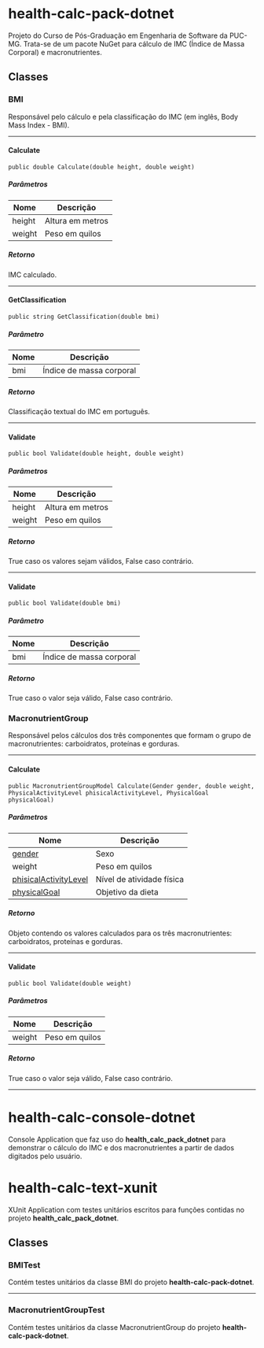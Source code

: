 # health-calc-pack-dotnet

Projeto do Curso de Pós-Graduação em Engenharia de Software da PUC-MG. Trata-se de um pacote NuGet para cálculo de IMC (Índice de Massa Corporal) e macronutrientes.

## Classes

### BMI

Responsável pelo cálculo e pela classificação do IMC (em inglês, Body Mass Index - BMI).

---

#### Calculate

```
public double Calculate(double height, double weight)
```

##### Parâmetros

|Nome|Descrição|
|----|---------|
|height|Altura em metros|
|weight|Peso em quilos|

##### Retorno

IMC calculado.

---

#### GetClassification

```
public string GetClassification(double bmi)
```

##### Parâmetro

|Nome|Descrição|
|----|---------|
|bmi|Índice de massa corporal|

##### Retorno

Classificação textual do IMC em português.

---

#### Validate

```
public bool Validate(double height, double weight)
```

##### Parâmetros

|Nome|Descrição|
|----|---------|
|height|Altura em metros|
|weight|Peso em quilos|

##### Retorno

True caso os valores sejam válidos, False caso contrário.

---

#### Validate

```
public bool Validate(double bmi)
```

##### Parâmetro

|Nome|Descrição|
|----|---------|
|bmi|Índice de massa corporal|

##### Retorno

True caso o valor seja válido, False caso contrário.

### MacronutrientGroup

Responsável pelos cálculos dos três componentes que formam o grupo de macronutrientes: carboidratos, proteínas e gorduras.

---

#### Calculate

```
public MacronutrientGroupModel Calculate(Gender gender, double weight, PhysicalActivityLevel phisicalActivityLevel, PhysicalGoal physicalGoal)
```

##### Parâmetros

|Nome|Descrição|
|----|---------|
|[gender](health-calc-pack-dotnet/Enums/Gender.cs)|Sexo|
|weight|Peso em quilos|
|[phisicalActivityLevel](health-calc-pack-dotnet/Enums/PhysicalActivityLevel.cs)|Nível de atividade física|
|[physicalGoal](health-calc-pack-dotnet/Enums/PhysicalGoal.cs)|Objetivo da dieta|

##### Retorno

Objeto contendo os valores calculados para os três macronutrientes: carboidratos, proteínas e gorduras.

---

#### Validate

```
public bool Validate(double weight)
```

##### Parâmetros

|Nome|Descrição|
|----|---------|
|weight|Peso em quilos|

##### Retorno

True caso o valor seja válido, False caso contrário.

---

# health-calc-console-dotnet

Console Application que faz uso do **health_calc_pack_dotnet** para demonstrar o cálculo do IMC e dos macronutrientes a partir de dados digitados pelo usuário.

# health-calc-text-xunit

XUnit Application com testes unitários escritos para funções contidas no projeto **health_calc_pack_dotnet**.

## Classes

### BMITest

Contém testes unitários da classe BMI do projeto **health-calc-pack-dotnet**.

---

### MacronutrientGroupTest

Contém testes unitários da classe MacronutrientGroup do projeto **health-calc-pack-dotnet**.
